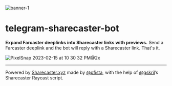 ![banner-1](https://user-images.githubusercontent.com/6843656/219173390-20b4691c-5cef-4d0a-b7c4-e6709d53b13f.png)

# telegram-sharecaster-bot

**Expand Farcaster deeplinks into Sharecaster links with previews.** Send a Farcaster deeplink and the bot will reply with a Sharecaster link. That's it.

![PixelSnap 2023-02-15 at 10 30 32 PM@2x](https://user-images.githubusercontent.com/6843656/219172366-631d20a4-b186-412e-84be-e75163124087.png)


---

Powered by [Sharecaster.xyz](https://sharecaster.xyz) made by [@pfista](https://github.com/pfista), with the help of [@gskril](https://github.com/gskril)’s Sharecaster Raycast script.
